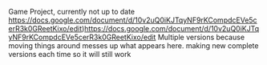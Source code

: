 Game Project, currently not up to date
https://docs.google.com/document/d/10v2uQ0iKJTqyNF9rKCompdcEVe5cerR3k0GReetKixo/edit)https://docs.google.com/document/d/10v2uQ0iKJTqyNF9rKCompdcEVe5cerR3k0GReetKixo/edit
Multiple versions because moving things around messes up what appears here. making new complete versions each time so it will still work
